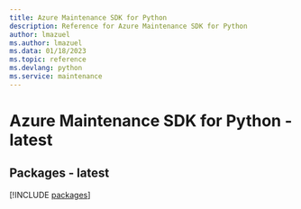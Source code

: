 ```yaml
---
title: Azure Maintenance SDK for Python
description: Reference for Azure Maintenance SDK for Python
author: lmazuel
ms.author: lmazuel
ms.data: 01/18/2023
ms.topic: reference
ms.devlang: python
ms.service: maintenance
---
```

# Azure Maintenance SDK for Python - latest
## Packages - latest
[!INCLUDE [packages](maintenance-index.md)]
